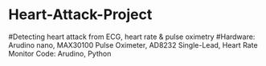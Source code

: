 # Heart-Attack-Project
#Detecting heart attack from ECG, heart rate &amp; pulse oximetry
#Hardware: Arudino nano, MAX30100 Pulse Oximeter, AD8232 Single-Lead, Heart Rate Monitor  Code: Arudino, Python
